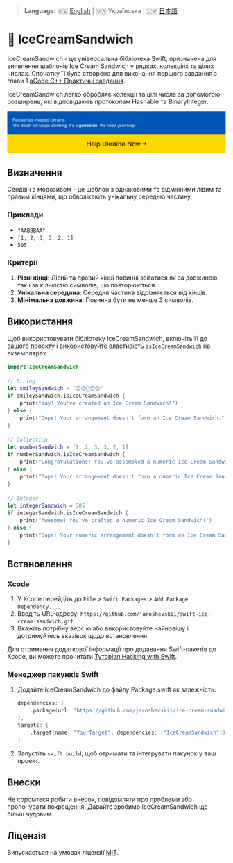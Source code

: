 > **Language**: 🇺🇸 [English](README.md) | 🇺🇦 Українська | 🇯🇵 [日本語](README.ja.md)

# 🍨 IceCreamSandwich

IceCreamSandwich - це універсальна бібліотека Swift, призначена для виявлення шаблонів Ice Cream Sandwich у рядках, колекціях та цілих числах. Спочатку її було створено для виконання першого завдання з глави 1 [aCode C++ Практичні завдання](https://acode.com.ua/praktika-cpp-1/#toc-0).

IceCreamSandwich легко обробляє колекції та цілі числа за допомогою розширень, які відповідають протоколам Hashable та BinaryInteger.

[![Stand With Ukraine](https://raw.githubusercontent.com/vshymanskyy/StandWithUkraine/main/banner2-direct.svg)](https://vshymanskyy.github.io/StandWithUkraine)

## Визначення

Сендвіч з морозивом - це шаблон з однаковими та відмінними лівим та правим кінцями, що обволікають унікальну середню частину.

### Приклади

- `"AABBBAA"`
- `[1, 2, 3, 3, 2, 1]`
- `505`

### Критерії

1. **Різні кінці**: Лівий та правий кінці повинні збігатися як за довжиною, так і за кількістю символів, що повторюються.
2. **Унікальна середина**: Середня частина відрізняється від кінців.
3. **Мінімальна довжина**: Повинна бути не менше 3 символів.

## Використання

Щоб використовувати бібліотеку IceCreamSandwich, включіть її до вашого проекту і використовуйте властивість `isIceCreamSandwich` на екземплярах.

```swift
import IceCreamSandwich

// String
let smileySandwich = "😊😊🍦😊😊"
if smileySandwich.isIceCreamSandwich {
    print("Yay! You've created an Ice Cream Sandwich!")
} else {
    print("Oops! Your arrangement doesn't form an Ice Cream Sandwich.")
}

// Collection
let numberSandwich = [1, 2, 3, 3, 2, 1]
if numberSandwich.isIceCreamSandwich {
    print("Congratulations! You've assembled a numeric Ice Cream Sandwich!")
} else {
    print("Oops! Your arrangement doesn't form a numeric Ice Cream Sandwich.")
}

// Integer
let integerSandwich = 505
if integerSandwich.isIceCreamSandwich {
    print("Awesome! You've crafted a numeric Ice Cream Sandwich!")
} else {
    print("Oops! Your numeric arrangement doesn't form an Ice Cream Sandwich.")
}
```

## Встановлення

### Xcode

1. У Xcode перейдіть до `File` > `Swift Packages` > `Add Package Dependency...`.
2. Введіть URL-адресу: `https://github.com/jaroshevskii/swift-ice-cream-sandwich.git`
3. Вкажіть потрібну версію або використовуйте найновішу і дотримуйтесь вказівок щодо встановлення.

Для отримання додаткової інформації про додавання Swift-пакетів до Xcode, ви можете прочитати [Туторіал Hacking with Swift](https://www.hackingwithswift.com/books/ios-swiftui/adding-swift-package-dependencies-in-xcode).

### Менеджер пакунків Swift

1. Додайте IceCreamSandwich до файлу Package.swift як залежність:
    
   ```swift
   dependencies: [
       .package(url: "https://github.com/jaroshevskii/ice-cream-snadwich.git", from: "1.0.0"),
   ],
   targets: [
       .target(name: "YourTarget", dependencies: ["IceCreamSandwich"]),
   ]
   ```

2. Запустіть `swift build`, щоб отримати та інтегрувати пакунок у ваш проект.

## Внески

Не соромтеся робити внесок, повідомляти про проблеми або пропонувати покращення! Давайте зробимо IceCreamSandwich ще більш чудовим.

## Ліцензія

Випускається на умовах ліцензії [MIT](LICENSE.txt).
